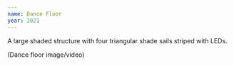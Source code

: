 ```yaml
---
name: Dance Floor
year: 2021
---
```

A large shaded structure with four triangular shade sails striped with LEDs.

(Dance floor image/video)

